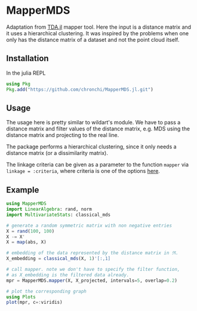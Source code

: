 MapperMDS
===

Adaptation from [TDA.jl](https://github.com/wildart/TDA.jl) mapper
tool. Here the input is a distance matrix and it uses a hierarchical
clustering. It was inspired by the problems when one only has the
distance matrix of a dataset and not the point cloud itself.

Installation
---
In the julia REPL
```julia
using Pkg
Pkg.add("https://github.com/chronchi/MapperMDS.jl.git")
```

Usage
---
The usage here is pretty similar to wildart's module.
We have to pass a distance matrix and filter values of the
distance matrix, e.g. MDS using the distance matrix and projecting
to the real line.

The package performs a hierarchical clustering, since it only needs
a distance matrix (or a dissimilarity matrix).

The linkage criteria can be given as a parameter to the function ```mapper``` via ```linkage = :criteria```, where criteria is one of
the options [here](http://juliastats.github.io/Clustering.jl/stable/hclust.html#Hierarchical-Clustering-1).

Example
---

```julia
using MapperMDS
import LinearAlgebra: rand, norm
import MultivariateStats: classical_mds

# generate a random symmetric matrix with non negative entries
X = rand(100, 100)
X -= X'
X = map(abs, X)

# embedding of the data represented by the distance matrix in ℜ.
X_embedding = classical_mds(X, 1)'[:,1]

# call mapper. note we don't have to specify the filter function,
# as X_embedding is the filtered data already.
mpr = MapperMDS.mapper(X, X_projected, intervals=5, overlap=0.2)

# plot the corresponding graph
using Plots
plot(mpr, c=:viridis)
```
